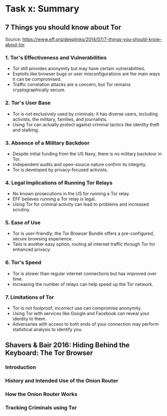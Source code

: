 # Task x: Summary

## 7 Things you should know about Tor
Source: https://www.eff.org/deeplinks/2014/07/7-things-you-should-know-about-tor

### 1. Tor's Effectiveness and Vulnerabilities
* Tor still provides anonymity but may have certain vulnerabilities.
* Exploits like browser bugs or user misconfigurations are the main ways it can be compromised.
* Traffic correlation attacks are a concern, but Tor remains cryptographically secure.

### 2. Tor's User Base
* Tor is not exclusively used by criminals; it has diverse users, including activists, the military, families, and journalists.
* Using Tor can actually protect against criminal tactics like identity theft and stalking.

### 3. Absence of a Military Backdoor
* Despite initial funding from the US Navy, there is no military backdoor in Tor.
* Independent audits and open-source nature confirm its integrity.
* Tor is developed by privacy-focused activists.

### 4. Legal Implications of Running Tor Relays
* No known prosecutions in the US for running a Tor relay.
* EFF believes running a Tor relay is legal.
* Using Tor for criminal activity can lead to problems and increased scrutiny.

### 5. Ease of Use
* Tor is user-friendly; the Tor Browser Bundle offers a pre-configured, secure browsing experience.
* Tails is another easy option, routing all internet traffic through Tor for enhanced privacy.

### 6. Tor's Speed
* Tor is slower than regular internet connections but has improved over time.
* Increasing the number of relays can help speed up the Tor network.

### 7. Limitations of Tor
* Tor is not foolproof; incorrect use can compromise anonymity.
* Using Tor with services like Google and Facebook can reveal your identity to them.
* Adversaries with access to both ends of your connection may perform statistical analysis to identify you.

## Shavers & Bair 2016: Hiding Behind the Keyboard: The Tor Browser

### Introduction

### History and Intended Use of the Onion Router

### How the Onion Router Works

### Tracking Criminals using Tor
